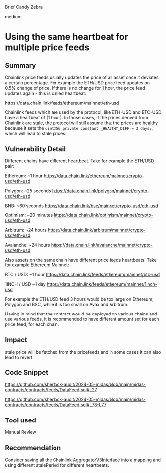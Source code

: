 Brief Candy Zebra

medium

# Using the same heartbeat for multiple price feeds

## Summary
Chainlink price feeds usually updates the price of an asset once it deviates a certain percentage. For example the ETH/USD price feed updates on 0.5% change of price. If there is no change for 1 hour, the price feed updates again - this is called heartbeat:

https://data.chain.link/feeds/ethereum/mainnet/eth-usd

Chainlink feeds which are used by the protocol, like ETH-USD and BTC-USD have a heartbeat of (1 hour). In those cases, if the prices derived from Chainlink are stale, the protocol will still assume that the prices are healthy because it sets the `uint256 private constant _HEALTHY_DIFF = 3 days;`, which will lead to stale prices.
## Vulnerability Detail
Different chains have different heartbeat. Take for example the ETH/USD pair:

Ethereum: ~1 hour https://data.chain.link/ethereum/mainnet/crypto-usd/eth-usd

Polygon: ~25 seconds https://data.chain.link/polygon/mainnet/crypto-usd/eth-usd

BNB: ~60 seconds https://data.chain.link/bsc/mainnet/crypto-usd/eth-usd

Optimism: ~20 minutes https://data.chain.link/optimism/mainnet/crypto-usd/eth-usd

Arbitrum: ~24 hours https://data.chain.link/arbitrum/mainnet/crypto-usd/eth-usd

Avalanche: ~24 hours https://data.chain.link/avalanche/mainnet/crypto-usd/eth-usd

Also assets on the same chain have different price feeds heartbeats. Take for example Ethereum Mainnet:

BTC / USD: ~1 hour https://data.chain.link/feeds/ethereum/mainnet/btc-usd

1INCH / USD ~1 day https://data.chain.link/feeds/ethereum/mainnet/1inch-usd

For example the ETH/USD feed 3 hours would be too large on Ethereum, Polygon and BSC, while it is too small on Avax and Arbitrum.

Having in mind that the contract would be deployed on various chains and use various feeds, it is recommended to have different amount set for each price feed, for each chain.



## Impact
stale price will be fetched from the pricefeeds and in some cases it can also lead to revert.
## Code Snippet
https://github.com/sherlock-audit/2024-05-midas/blob/main/midas-contracts/contracts/feeds/DataFeed.sol#L27

https://github.com/sherlock-audit/2024-05-midas/blob/main/midas-contracts/contracts/feeds/DataFeed.sol#L73-L77
## Tool used

Manual Review

## Recommendation
Consider saving all the Chainlink AggregatorV3Interface into a mapping and using different stalePeriod for different heartbeats.